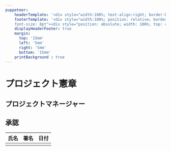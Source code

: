 ```yaml
---
puppeteer:
    headerTemplate: '<div style="width:100%; text-align:right; border-bottom: 1pt solid #eeeeee; margin: -10px 20px 10px; font-size: 8pt;">YOUR HEADER</div>'
    footerTemplate: '<div style="width:100%; position: relative; border-top: 1pt solid #eeeeee; margin: 20px 20px 5px; 
    font-size: 8pt"><div style="position: absolute; width: 100%; top: 4px; text-align: center;"><span class="pageNumber"></span> / <span class="totalPages"></span></div><div style="position: absolute; right: 0; top: 4px;">YOUR FOOTER</div></div>'
    displayHeaderFooter: true
    margin:
      top: '15mm'
      left: '5mm'
      right: '5mm'
      bottom: '15mm'
    printBackground : true
---
```

<!--
ProjectCharter.md
Provides the template for project charter written in markdown.

Copyright (c) 2019 yasuaki-miyoshi

Released under the MIT license.
see http://opensource.org/licenses/mit-license.php
-->

# プロジェクト憲章

## プロジェクトマネージャー

<!--
Provides explicit information on who is assigned as the PM,
their responsibility, and authority level.
-->

## 承認

| 氏名        | 署名        | 日付          |
|:------------|-------------|:------------:|
|             |             |              |
